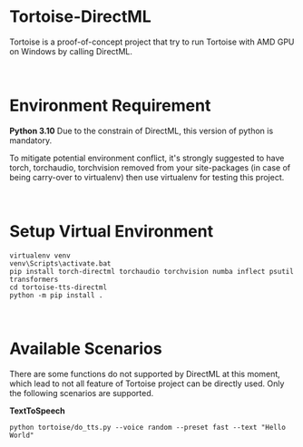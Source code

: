 # Tortoise-DirectML 


Tortoise is a proof-of-concept project that try to run Tortoise with AMD GPU on Windows by calling DirectML. 

<br>


# Environment Requirement 


**Python 3.10** Due to the constrain of DirectML, this version of python is mandatory. 


To mitigate potential environment conflict, it's strongly suggested to have torch, torchaudio, torchvision removed from your site-packages (in case of being carry-over to virtualenv) then use virtualenv for testing this project.


<br>

# Setup Virtual Environment

``` CMD
virtualenv venv 
venv\Scripts\activate.bat
pip install torch-directml torchaudio torchvision numba inflect psutil transformers
cd tortoise-tts-directml
python -m pip install .
```
<br>

# Available Scenarios
There are some functions do not supported by DirectML at this moment, which lead to not all feature of Tortoise project can be directly used. Only the following scenarios are supported. 


**TextToSpeech**


``` CMD
python tortoise/do_tts.py --voice random --preset fast --text "Hello World" 
```
